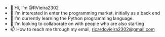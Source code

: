 - 👋 Hi, I’m @RVieira2302
- 👀 I’m interested in enter the programming market, initially as a back end
- 🌱 I’m currently learning the Python programming language.
- 💞️ I’m looking to collaborate on with people who are also starting
- 📫 How to reach me through my email, ricardovieira2302@gmail.com

<!---
RVieira2302/RVieira2302 is a ✨ special ✨ repository because its `README.md` (this file) appears on your GitHub profile.
You can click the Preview link to take a look at your changes.
--->
